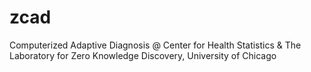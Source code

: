 # zcad
Computerized Adaptive Diagnosis @ Center for Health Statistics &amp; The Laboratory for Zero Knowledge Discovery, University of Chicago 
